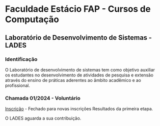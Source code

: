 # Faculdade Estácio FAP - Cursos de Computação
## Laboratório de Desenvolvimento de Sistemas - LADES

### Identificação
O Laboratório de desenvolvimento de sistemas tem como objetivo auxiliar os estudantes no desenvolvimento de atividades de pesquisa e extensão através do ensino de práticas aderentes ao âmbito acadêmico e ao profissional.

### Chamada 01/2024 - Voluntário
[Inscrição](https://forms.gle/EKuTqj5wq8UMwLAC8) - Fechado para novas inscrições
Resultados da primeira etapa.


O LADES aguarda a sua contribuição. 
